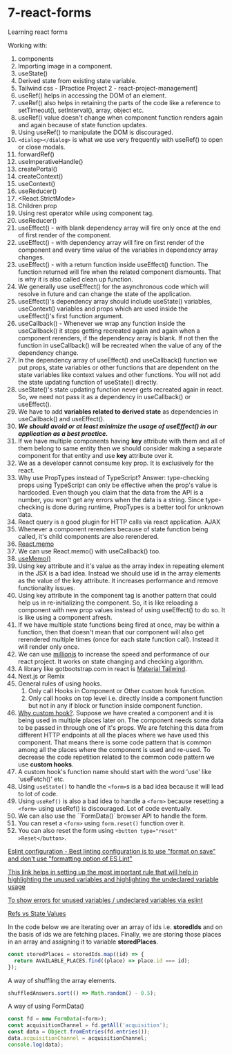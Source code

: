 # 7-react-forms

Learning react forms

Working with:

1. components
2. Importing image in a component.
3. useState()
4. Derived state from existing state variable.
5. Tailwind css - [Practice Project 2 - react-project-management]
6. useRef() helps in accessing the DOM of an element.
7. useRef() also helps in retaining the parts of the code like a reference to setTimeout(), setInterval(), array, object etc.
8. useRef() value doesn't change when component function renders again and again because of state function updates.
9. Using useRef() to manipulate the DOM is discouraged.
10. `<dialog></dialog>` is what we use very frequently with useRef() to open or close modals.
11. forwardRef()
12. useImperativeHandle()
13. createPortal()
14. createContext()
15. useContext()
16. useReducer()
17. <React.StrictMode>
18. Children prop
19. Using rest operator while using component tag.
20. useReducer()
21. useEffect() - with blank dependency array will fire only once at the end of first render of the component.
22. useEffect() - with dependency array will fire on first render of the component and every time value of the variables in dependency array changes.
23. useEffect() - with a return function inside useEffect() function. The function returned will fire when the related component dismounts. That is why it is also called clean up function.
24. We generally use useEffect() for the asynchronous code which will resolve in future and can change the state of the application.
25. useEffect()'s dependency array should include useState() variables, useContext() variables and props which are used inside the useEffect()'s first function argument.
26. useCallback() - Whenever we wrap any function inside the useCallback() it stops getting recreated again and again when a component rerenders, if the dependency array is blank. If not then the function in useCallback() will be recreated when the value of any of the dependency change.
27. In the dependency array of useEffect() and useCallback() function we put props, state variables or other functions that are dependent on the state variables like context values and other functions. You will not add the state updating function of useState() directly.
28. useState()'s state updating function never gets recreated again in react. So, we need not pass it as a dependency in useCallback() or useEffect().
29. We have to add **variables related to derived state** as dependencies in useCallback() and useEffect().
30. **_We should avoid or at least minimize the usage of useEffect() in our application as a best practice._**
31. If we have multiple components having **key** attribute with them and all of them belong to same entity then we should consider making a separate component for that entity and use **key** attribute over it.
32. We as a developer cannot consume key prop. It is exclusively for the react.
33. Why use PropTypes instead of TypeScript? Answer: type-checking props using TypeScript can only be effective when the prop's value is hardcoded. Even though you claim that the data from the API is a number, you won't get any errors when the data is a string. Since type-checking is done during runtime, PropTypes is a better tool for unknown data.
34. React query is a good plugin for HTTP calls via react application. AJAX
35. Whenever a component rerenders because of state function being called, it's child components are also rerendered.
36. [React.memo](https://docs.google.com/document/d/1IKjPhw6a3TPKvmeJ9743PljP6ci7UkbkgNa3sQwVRWs/edit#heading=h.raq8jq8e7749)
37. We can use React.memo() with useCallback() too.
38. [useMemo()](https://docs.google.com/document/d/1IKjPhw6a3TPKvmeJ9743PljP6ci7UkbkgNa3sQwVRWs/edit#heading=h.cf9uscl5y5c8)
39. Using key attribute and it's value as the array index in repeating element in the JSX is a bad idea. Instead we should use id in the array elements as the value of the key attribute. It increases performance and remove functionality issues.
40. Using key attribute in the component tag is another pattern that could help us in re-initializing the component. So, it is like reloading a component with new prop values instead of using useEffect() to do so. It is like using a component afresh.
41. If we have multiple state functions being fired at once, may be within a function, then that doesn't mean that our component will also get rerendered multiple times (once for each state function call). Instead it will render only once.
42. We can use [millionjs](https://million.dev/) to increase the speed and performance of our react project. It works on state changing and checking algorithm.
43. A library like gotbootstrap.com in react is [Material Tailwind](https://www.material-tailwind.com/docs/react/accordion).
44. Next.js or Remix
45. General rules of using hooks.
    1. Only call Hooks in Component or Other custom hook function.
    2. Only call hooks on top level i.e. directly inside a component function but not in any if block or function inside component function.
46. [Why custom hook?](https://www.udemy.com/course/react-the-complete-guide-incl-redux/learn/lecture/39837042#content). Suppose we have created a component and it is being used in multiple places later on. The component needs some data to be passed in through one of it's props. We are fetching this data from different HTTP endpoints at all the places where we have used this component. That means there is some code pattern that is common among all the places where the component is used and re-used. To decrease the code repetition related to the common code pattern we use **custom hooks**.
47. A custom hook's function name should start with the word 'use' like 'useFetch()' etc.
48. Using `useState()` to handle the `<form>`s is a bad idea because it will lead to lot of code.
49. Using `useRef()` is also a bad idea to handle a `<form>` because resetting a `<form>` using useRef() is discouraged. Lot of code eventually.
50. We can also use the ``FormData()` browser API to handle the form.
51. You can reset a `<form>` using `form.reset()` function over it.
52. You can also reset the form using `<button type="reset" >Reset</button>`.

[Eslint configuration - Best linting configuration is to use "format on save" and don't use "formatting option of ES Lint"](https://www.udemy.com/course/react-the-complete-guide-incl-redux/learn/lecture/8231814#questions/20789494)

[This link helps in setting up the most important rule that will help in highlighting the unused variables and highlighting the undeclared variable usage](https://www.dhiwise.com/post/essential-eslint-rules-for-react#1-react-jsx-uses-react-)

[To show errors for unused variables / undeclared variables via eslint](https://eslint.org/docs/latest/rules/no-undef)

[Refs vs State Values](https://www.udemy.com/course/react-the-complete-guide-incl-redux/learn/lecture/39836310#questions)

In the code below we are iterating over an array of ids i.e. **storedIds** and on the basis of ids we are fetching places. Finally, we are storing those places in an array and assigning it to variable **storedPlaces**.

```Javascript
const storedPlaces = storedIds.map((id) => {
  return AVAILABLE_PLACES.find((place) => place.id === id);
});
```

A way of shuffling the array elements.

```Javascript
shuffledAnswers.sort(() => Math.random() - 0.5);
```

A way of using FormData()

```Javascript
const fd = new FormData(<form>);
const acquisitionChannel = fd.getAll('acquisition');
const data = Object.fromEntries(fd.entries());
data.acquisitionChannel = acquisitionChannel;
console.log(data);
```
